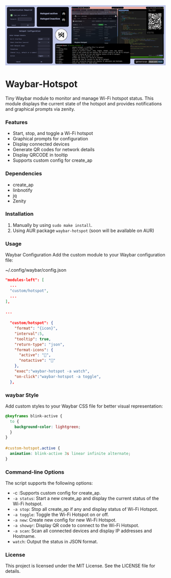  <div align="center" width="100%"> <img src="./Preview/waybar-Hotspot.png"> </div>

# Waybar-Hotspot
Tiny Waybar module to monitor and manage Wi-Fi hotspot status. This module displays the current state of the hotspot and provides notifications and graphical prompts via zenity.

### Features
- Start, stop, and toggle a Wi-Fi hotspot
- Graphical prompts for configuration
- Display connected devices
- Generate QR codes for network details
- Display QRCODE in tooltip
- Supports custom config for create_ap
### Dependencies
- create_ap
- linbnotify
- jq
- Zenity

### Installation
1. Manually by using ``` sudo make install ```.
2. Using AUR package ```waybar-hotspot``` (soon will be avallable on AUR)

### Usage
Waybar Configuration
Add the custom module to your Waybar configuration file:

~/.config/waybar/config.json

```json
"modules-left": [
  ...
  "custom/hotspot",
  ...
],

...

  "custom/hotspot": {
    "format": "{icon}",
    "interval":5,
    "tooltip": true,
    "return-type": "json",
    "format-icons": {
      "active": "󱜠",
      "notactive": "󱜡"
    },
    "exec":"waybar-hotspot -a watch",
    "on-click":"waybar-hotspot -a toggle",
  },

```

### waybar Style
Add custom styles to your Waybar CSS file for better visual representation:
```css
@keyframes blink-active {
  to {
    background-color: lightgreen;
  }
}

#custom-hotspot.active {
  animation: blink-active 3s linear infinite alternate;
}
```

### Command-line Options
The script supports the following options:

- -c :Supports custom config for create_ap.
- ``` -a status ```: Start a new create_ap and display the current status of the Wi-Fi hotspot.
- ``` -a stop ```: Stop all create_ap if any and display status of Wi-Fi Hotspot.
- ``` -a toggle ```: Toggle the Wi-Fi Hotspot on or off.
- ``` -a new ```: Create new config for new Wi-Fi Hotspot.
- ``` -a showqr ```: Display QR code to connect to the Wi-Fi Hotspot.
- ``` -a scan ```: Scan all connected devices and display IP addresses and Hostname.
- ``` watch ```: Output the status in JSON format.


### License
This project is licensed under the MIT License. See the LICENSE file for details.

